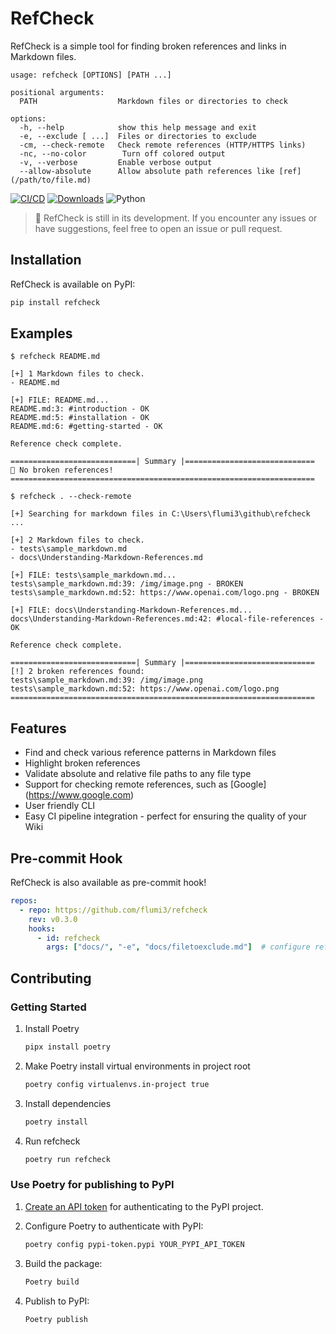 # RefCheck

RefCheck is a simple tool for finding broken references and links in Markdown files.

```text
usage: refcheck [OPTIONS] [PATH ...]

positional arguments:
  PATH                  Markdown files or directories to check

options:
  -h, --help            show this help message and exit
  -e, --exclude [ ...]  Files or directories to exclude
  -cm, --check-remote   Check remote references (HTTP/HTTPS links)
  -nc, --no-color        Turn off colored output
  -v, --verbose         Enable verbose output
  --allow-absolute      Allow absolute path references like [ref](/path/to/file.md)
```

[![CI/CD](https://github.com/flumi3/refcheck/actions/workflows/ci-cd.yml/badge.svg)](https://github.com/flumi3/refcheck/actions/workflows/ci-cd.yml)
[![Downloads](https://static.pepy.tech/badge/refcheck)](https://pepy.tech/project/refcheck)
![Python](https://img.shields.io/badge/python-3.9+-blue.svg)

> :construction: RefCheck is still in its development. If you encounter any issues or have suggestions,
> feel free to open an issue or pull request.

## Installation

RefCheck is available on PyPI:

```bash
pip install refcheck
```

## Examples

```text
$ refcheck README.md

[+] 1 Markdown files to check.
- README.md

[+] FILE: README.md...
README.md:3: #introduction - OK
README.md:5: #installation - OK
README.md:6: #getting-started - OK

Reference check complete.

============================| Summary |=============================
🎉 No broken references!
====================================================================
```

```text
$ refcheck . --check-remote

[+] Searching for markdown files in C:\Users\flumi3\github\refcheck ...

[+] 2 Markdown files to check.
- tests\sample_markdown.md
- docs\Understanding-Markdown-References.md

[+] FILE: tests\sample_markdown.md...
tests\sample_markdown.md:39: /img/image.png - BROKEN
tests\sample_markdown.md:52: https://www.openai.com/logo.png - BROKEN

[+] FILE: docs\Understanding-Markdown-References.md...
docs\Understanding-Markdown-References.md:42: #local-file-references - OK

Reference check complete.

============================| Summary |=============================
[!] 2 broken references found:
tests\sample_markdown.md:39: /img/image.png
tests\sample_markdown.md:52: https://www.openai.com/logo.png
====================================================================
```

## Features

- Find and check various reference patterns in Markdown files
- Highlight broken references
- Validate absolute and relative file paths to any file type
- Support for checking remote references, such as \[Google\]\(<https://www.google.com>)
- User friendly CLI
- Easy CI pipeline integration - perfect for ensuring the quality of your Wiki

## Pre-commit Hook

RefCheck is also available as pre-commit hook!

```yaml
repos:
  - repo: https://github.com/flumi3/refcheck
    rev: v0.3.0
    hooks:
      - id: refcheck
        args: ["docs/", "-e", "docs/filetoexclude.md"]  # configure refcheck like this
```

## Contributing

### Getting Started

1. Install Poetry

   ```bash
   pipx install poetry
   ```

2. Make Poetry install virtual environments in project root

   ```bash
   poetry config virtualenvs.in-project true
   ```

3. Install dependencies

   ```bash
   poetry install
   ```

4. Run refcheck

   ```bash
   poetry run refcheck
   ```

### Use Poetry for publishing to PyPI

1. [Create an API token](https://pypi.org/manage/account/publishing/) for authenticating to the PyPI project.

2. Configure Poetry to authenticate with PyPI:

   ```bash
   poetry config pypi-token.pypi YOUR_PYPI_API_TOKEN
   ```

3. Build the package:

   ```bash
   Poetry build
   ```

4. Publish to PyPI:

   ```bash
   Poetry publish
   ```

